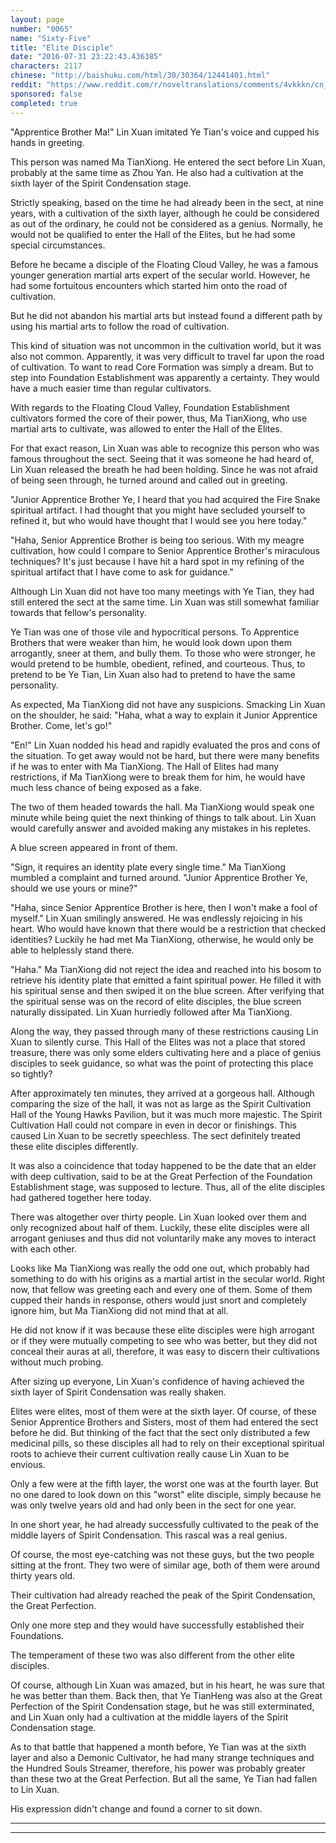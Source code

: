 ```yaml
---
layout: page
number: "0065"
name: "Sixty-Five"
title: "Elite Disciple"
date: "2016-07-31 23:22:43.436385"
characters: 2117
chinese: "http://baishuku.com/html/30/30364/12441401.html"
reddit: "https://www.reddit.com/r/noveltranslations/comments/4vkkkn/cn_tempered_immortal_chapter_0065/"
sponsored: false
completed: true
---
```


"Apprentice Brother Ma!" Lin Xuan imitated Ye Tian's voice and cupped his hands in greeting.

This person was named Ma TianXiong. He entered the sect before Lin Xuan, probably at the same time as Zhou Yan. He also had a cultivation at the sixth layer of the Spirit Condensation stage.

Strictly speaking,  based on the time he had already been in the sect, at nine years, with a cultivation of the sixth layer, although he could be considered as out of the ordinary, he could not be considered as a genius. Normally, he would not be qualified to enter the Hall of the Elites, but he had some special circumstances.

Before he became a disciple of the Floating Cloud Valley, he was a famous younger generation martial arts expert of the secular world. However, he had some fortuitous encounters which started him onto the road of cultivation.

But he did not abandon his martial arts but instead found a different path by using his martial arts to follow the road of cultivation.

This kind of situation was not uncommon in the cultivation world, but it was also not common. Apparently, it was very difficult to travel far upon the road of cultivation. To want to read Core Formation was simply a dream. But to step into Foundation Establishment was apparently a certainty. They would have a much easier time than regular cultivators.

With regards to the Floating Cloud Valley, Foundation Establishment cultivators formed the core of their power, thus, Ma TianXiong, who use martial arts to cultivate, was allowed to enter the Hall of the Elites.

For that exact reason, Lin Xuan was able to recognize this person who was famous throughout the sect. Seeing that it was someone he had heard of, Lin Xuan released the breath he had been holding. Since he was not afraid of being seen through, he turned around and called out in greeting.

"Junior Apprentice Brother Ye, I heard that you had acquired the Fire Snake spiritual artifact. I had thought that you might have secluded yourself to refined it, but who would have thought that I would see you here today."

"Haha, Senior Apprentice Brother is being too serious. With my meagre cultivation, how could I compare to Senior Apprentice Brother's miraculous techniques? It's just because I have hit a hard spot in my refining of the spiritual artifact that I have come to ask for guidance."

Although Lin Xuan did not have too many meetings with Ye Tian, they had still entered the sect at the same time. Lin Xuan was still somewhat familiar towards that fellow's personality.

Ye Tian was one of those vile and hypocritical persons. To Apprentice Brothers that were weaker than him, he would look down upon them arrogantly, sneer at them, and bully them. To those who were stronger, he would pretend to be humble, obedient, refined, and courteous. Thus, to pretend to be Ye Tian, Lin Xuan also had to pretend to have the same personality.

As expected, Ma TianXiong did not have any suspicions. Smacking Lin Xuan on the shoulder, he said: "Haha, what a way to explain it Junior Apprentice Brother. Come, let's go!"

"En!" Lin Xuan nodded his head and rapidly evaluated the pros and cons of the situation. To get away would not be hard, but there were many benefits if he was to enter with Ma TianXiong. The Hall of Elites had many restrictions, if Ma TianXiong were to break them for him, he would have much less chance of being exposed as a fake.

The two of them headed towards the hall. Ma TianXiong would speak one minute while being quiet the next thinking of things to talk about. Lin Xuan would carefully answer and avoided making any mistakes in his repletes.

A blue screen appeared in front of them.

"Sign, it requires an identity plate every single time." Ma TianXiong mumbled a complaint and turned around. "Junior Apprentice Brother Ye, should we use yours or mine?"

"Haha, since Senior Apprentice Brother is here, then I won't make a fool of myself." Lin Xuan smilingly answered. He was endlessly rejoicing in his heart. Who would have known that there would be a restriction that checked identities? Luckily he had met Ma TianXiong, otherwise, he would only be able to helplessly stand there.

"Haha." Ma TianXiong did not reject the idea and reached into his bosom to retrieve his identity plate that emitted a faint spiritual power. He filled it with his spiritual sense and then swiped it on the blue screen. After verifying that the spiritual sense was on the record of elite disciples, the blue screen naturally dissipated. Lin Xuan hurriedly followed after Ma TianXiong.

Along the way, they passed through many of these restrictions causing Lin Xuan to silently curse. This Hall of the Elites was not a place that stored treasure, there was only some elders cultivating here and a place of genius disciples to seek guidance, so what was the point of protecting this place so tightly?

After approximately ten minutes, they arrived at a gorgeous hall. Although comparing the size of the hall, it was not as large as the Spirit Cultivation Hall of the Young Hawks Pavilion, but it was much more majestic. The Spirit Cultivation Hall could not compare in even in decor or finishings. This caused Lin Xuan to be secretly speechless. The sect definitely treated these elite disciples differently.

It was also a coincidence that today happened to be the date that an elder with deep cultivation, said to be at the Great Perfection of the Foundation Establishment stage, was supposed to lecture. Thus, all of the elite disciples had gathered together here today.

There was altogether over thirty people. Lin Xuan looked over them and only recognized about half of them. Luckily, these elite disciples were all arrogant geniuses and thus did not voluntarily make any moves to interact with each other.

Looks like Ma TianXiong was really the odd one out, which probably had something to do with his origins as a martial artist in the secular world. Right now, that fellow was greeting each and every one of them. Some of them cupped their hands in response, others would just snort and completely ignore him, but Ma TianXiong did not mind that at all.

He did not know if it was because these elite disciples were high arrogant or if they were mutually competing to see who was better, but they did not conceal their auras at all, therefore, it was easy to discern their cultivations without much probing.

After sizing up everyone, Lin Xuan's confidence of having achieved the sixth layer of Spirit Condensation was really shaken.

Elites were elites, most of them were at the sixth layer. Of course, of these Senior Apprentice Brothers and Sisters, most of them had entered the sect before he did. But thinking of the fact that the sect only distributed a few medicinal pills, so these disciples all had to rely on their exceptional spiritual roots to achieve their current cultivation really cause Lin Xuan to be envious.

Only a few were at the fifth layer, the worst one was at the fourth layer. But no one dared to look down on this "worst" elite disciple, simply because he was only twelve years old and had only been in the sect for one year.

In one short year, he had already successfully cultivated to the peak of the middle layers of Spirit Condensation. This rascal was a real genius.

Of course, the most eye-catching was not these guys, but the two people sitting at the front. They two were of similar age, both of them were around thirty years old.

Their cultivation had already reached the peak of the Spirit Condensation, the Great Perfection.

Only one more step and they would have successfully established their Foundations.

The temperament of these two was also different from the other elite disciples.

Of course, although Lin Xuan was amazed, but in his heart, he was sure that he was better than them. Back then, that Ye TianHeng was also at the Great Perfection of the Spirit Condensation stage, but he was still exterminated, and Lin Xuan only had a cultivation at the middle layers of the Spirit Condensation stage.

As to that battle that happened a month before, Ye Tian was at the sixth layer and also a Demonic Cultivator, he had many strange techniques and the Hundred Souls Streamer, therefore, his power was probably greater than these two at the Great Perfection. But all the same, Ye Tian had fallen to Lin Xuan.

His expression didn't change and found a corner to sit down.

- - -
- - -

[^1]:

